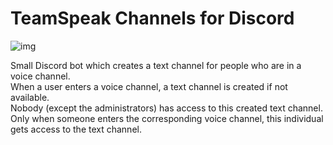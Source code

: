 # TeamSpeak Channels for Discord
![img](https://i.imgur.com/aHX3n0z.png)

Small Discord bot which creates a text channel for people who are in a voice channel.  
When a user enters a voice channel, a text channel is created if not available.  
Nobody (except the administrators) has access to this created text channel.  
Only when someone enters the corresponding voice channel, this individual gets access to the text channel.
